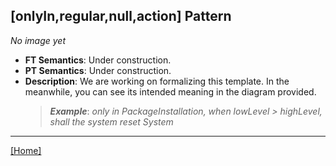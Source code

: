 ## [onlyIn,regular,null,action] Pattern
_No image yet_
 * **FT Semantics**: Under construction.
 * **PT Semantics**: Under construction.
 * **Description**: We are working on formalizing this template. In the meanwhile, you can see its intended meaning in the diagram provided.
   > **_Example_**: _only in PackageInstallation,  when lowLevel > highLevel, shall the system    reset System_   
***
[[Home]](../semantics.md)